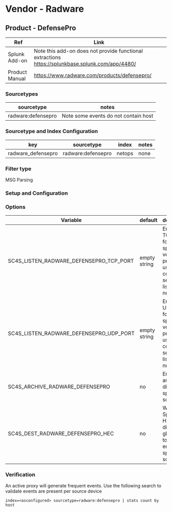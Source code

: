 # Vendor - Radware


## Product - DefensePro


| Ref            | Link                                                                                                    |
|----------------|---------------------------------------------------------------------------------------------------------|
| Splunk Add-on  | Note this add-on does not provide functional extractions https://splunkbase.splunk.com/app/4480/                                                  |
| Product Manual | https://www.radware.com/products/defensepro/ |


### Sourcetypes

| sourcetype     | notes                                                                                                   |
|----------------|---------------------------------------------------------------------------------------------------------|
| radware:defensepro  | Note some events do not contain host |

### Sourcetype and Index Configuration

| key            | sourcetype     | index          | notes          |
|----------------|----------------|----------------|----------------|
| radware_defensepro      | radware:defensepro     | netops          | none          |

### Filter type

MSG Parsing

### Setup and Configuration



### Options

| Variable       | default        | description    |
|----------------|----------------|----------------|
| SC4S_LISTEN_RADWARE_DEFENSEPRO_TCP_PORT      | empty string      | Enable a TCP port for this specific vendor product using a comma-separated list of port numbers |
| SC4S_LISTEN_RADWARE_DEFENSEPRO_UDP_PORT      | empty string      | Enable a UDP port for this specific vendor product using a comma-separated list of port numbers |
| SC4S_ARCHIVE_RADWARE_DEFENSEPRO | no | Enable archive to disk for this specific source |
| SC4S_DEST_RADWARE_DEFENSEPRO_HEC | no | When Splunk HEC is disabled globally set to yes to enable this specific source | 

### Verification

An active proxy will generate frequent events. Use the following search to validate events are present per source device

```
index=<asconfigured> sourcetype=radware:defensepro | stats count by host
```
